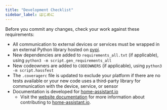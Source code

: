 ```yaml
---
title: "Development Checklist"
sidebar_label: はじめに
---
```



Before you commit any changes, check your work against these requirements:

- All communication to external devices or services must be wrapped in an external Python library hosted on [pypi](https://pypi.python.org/pypi).
- New dependencies are added to `requirements_all.txt` (if applicable), using `python3 -m script.gen_requirements_all`
- New codeowners are added to `CODEOWNERS` (if applicable), using `python3 -m script.hassfest`
- The `.coveragerc` file is updated to exclude your platform if there are no tests available or your new code uses a third-party library for communication with the device, service, or sensor
- Documentation is developed for [home-assistant.io](https://home-assistant.io/) 
   - Visit the [website documentation](https://www.home-assistant.io/developers/documentation/) for more information about contributing to [home-assistant.io](https://github.com/home-assistant/home-assistant.github.io).